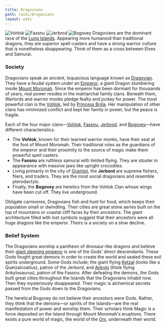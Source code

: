 ```yaml
---
title: Dragovians
path: /wiki/Dragovians
layout: wiki
---
```


  
![Vohlok](/static/wiki/Dragovian_Volhok_Concept_Art.jpg "fig:Vohlok")
![Fassnu](/static/wiki/Fassnu_Warrior.jpg "fig:Fassnu")
![Jerbrod](/static/wiki/Jerbrod_Martial_Warrior.png "fig:Jerbrod")
![Bogovey](/static/wiki/Bogovey.jpg "fig:Bogovey") Dragovians are the dominant race
of the [Lung Islands](/wiki/Moromah_Island "wikilink"). Appearing more
humanoid than traditional dragons, they are superior spell-casters and
have a strong warrior culture that is nonetheless disappearing. Think of
them as a cross between Elves and Samurai.

### Society

Dragovians speak an ancient, loquacious language known as
[Dragovian](/wiki/Dragovian_(language) "wikilink"). They have a feudal system
under an [Emperor](/wiki/The_Emperor "wikilink"), a giant Dragon slumbering
inside [Mount Moromah](/wiki/Mount_Moromah "wikilink"). Since the emperor has
been dormant for thousands of years, real power resides in the
matriarchal family clans. Beneath them, Warlords and warrior monks
pledge fealty and jockey for power. The most powerful clan is the
[Vohlok](/wiki/Vohlok "wikilink"), led by [Princess
Briila](/wiki/Princess_Briila "wikilink"). Her manipulation of other clans has
minimized conflict and kept her family in power, but the peace is
fragile.

Each of the four major clans—[Vohlok](/wiki/Vohlok "wikilink"),
[Fassnu](/wiki/Fassnu "wikilink"), [Jerbrod](Jerbrod "wikilink"), and
[Bogovey](/wiki/Bogovey "wikilink")—have different characteristics.

-   The **Vohlok**, known for their learned warrior monks, have their
    seat at the foot of Mount Moromah. Their traditional roles as the
    guardians of the emperor and their proximity to the source of magic
    make them powerful spell casters.
-   The **Fassnu** are ruthless samurai with limited flying. They are
    stouter in appearance with massive jaws like upright crocodiles.
-   Living primarily in the city of [Gramlot](/wiki/Gramlot "wikilink"), the
    **Jerbord** are supreme fishers, fliers, and traders. They are the
    most social dragovians and resemble pterodactyls.
-   Finally, the **Bogovey** are heretics from the Vohlok Clan whose
    wings have been cut off. They live underground.

Obligate carnivores, Dragovians fish and hunt for food, which keeps
their population small or dwindling. Their cities are great stone aeries
built on the top of mountains or coastal cliff faces by their ancestors.
The giant architecture filled with lost symbols suggest that their
ancestors were all huge dragons like the emperor. Theirs is a society on
a slow decline.

### Belief System

The Dragovians worship a pantheon of dinosaur-like dragons and believe
their [giant sleeping emperor](/wiki/The_Emperor "wikilink") is one of the
Gods' direct descendants. These Gods fought great demons in order to
create the world and sealed these evil spirits underground. Some Gods
include; the giant flying [Ketzal](/wiki/Ketzal "wikilink") (looks like a
Quetzalcoatlus), patron of the Jerbord, and [Ankylo](/wiki/Ankylo "wikilink")
(think flying Ankylosaurus), patron of the Fassnu. After defeating the
demons, the Gods built great cities throughout the Islands that the
Dragovians inhabit now. Then they mysteriously disappeared. Their magic
is alchemical secrets passed from the Gods down to the Dragovians.

The heretical Bogovey do not believe their ancestors were Gods. Rather,
they think that the demons—or spirits of the Islands—are the real
manifestation of power and worship them. Their scholars think Magic is a
force deposited on the Island through Mount Moromah's eruptions. There
exists a pure world of magic, the world of the [Oni](/wiki/Oni "wikilink"),
underneath their world.
